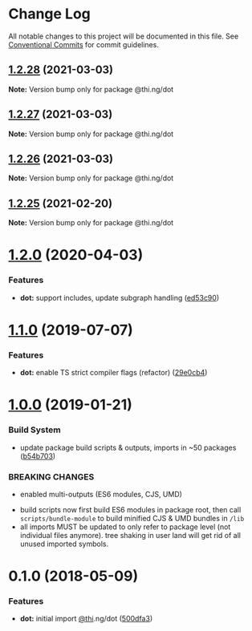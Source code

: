 # Change Log

All notable changes to this project will be documented in this file.
See [Conventional Commits](https://conventionalcommits.org) for commit guidelines.

## [1.2.28](https://github.com/thi-ng/umbrella/compare/@thi.ng/dot@1.2.27...@thi.ng/dot@1.2.28) (2021-03-03)

**Note:** Version bump only for package @thi.ng/dot





## [1.2.27](https://github.com/thi-ng/umbrella/compare/@thi.ng/dot@1.2.26...@thi.ng/dot@1.2.27) (2021-03-03)

**Note:** Version bump only for package @thi.ng/dot





## [1.2.26](https://github.com/thi-ng/umbrella/compare/@thi.ng/dot@1.2.25...@thi.ng/dot@1.2.26) (2021-03-03)

**Note:** Version bump only for package @thi.ng/dot





## [1.2.25](https://github.com/thi-ng/umbrella/compare/@thi.ng/dot@1.2.24...@thi.ng/dot@1.2.25) (2021-02-20)

**Note:** Version bump only for package @thi.ng/dot





# [1.2.0](https://github.com/thi-ng/umbrella/compare/@thi.ng/dot@1.1.14...@thi.ng/dot@1.2.0) (2020-04-03)


### Features

* **dot:** support includes, update subgraph handling ([ed53c90](https://github.com/thi-ng/umbrella/commit/ed53c909f7eb41c85c04f55de279e0d82cfed307))





# [1.1.0](https://github.com/thi-ng/umbrella/compare/@thi.ng/dot@1.0.12...@thi.ng/dot@1.1.0) (2019-07-07)

### Features

* **dot:** enable TS strict compiler flags (refactor) ([29e0cb4](https://github.com/thi-ng/umbrella/commit/29e0cb4))

# [1.0.0](https://github.com/thi-ng/umbrella/compare/@thi.ng/dot@0.1.18...@thi.ng/dot@1.0.0) (2019-01-21)

### Build System

* update package build scripts & outputs, imports in ~50 packages ([b54b703](https://github.com/thi-ng/umbrella/commit/b54b703))

### BREAKING CHANGES

* enabled multi-outputs (ES6 modules, CJS, UMD)

- build scripts now first build ES6 modules in package root, then call
  `scripts/bundle-module` to build minified CJS & UMD bundles in `/lib`
- all imports MUST be updated to only refer to package level
  (not individual files anymore). tree shaking in user land will get rid of
  all unused imported symbols.

<a name="0.1.0"></a>
# 0.1.0 (2018-05-09)

### Features

* **dot:** initial import [@thi](https://github.com/thi).ng/dot ([500dfa3](https://github.com/thi-ng/umbrella/commit/500dfa3))

